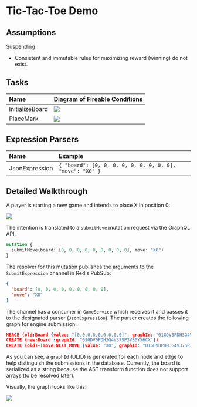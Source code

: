 # Tic-Tac-Toe Demo

## Assumptions

Suspending

- Consistent and immutable rules for maximizing reward (winning) do not exist.

## Tasks

| Name            | Diagram of Fireable Conditions       |
|:----------------|:-------------------------------------|
| InitializeBoard | ![](https://i.imgur.com/izK8q6R.png) |
| PlaceMark       | ![](https://i.imgur.com/pvhgMHM.png) |

## Expression Parsers

| Name           | Example                                                  |
|:---------------|:---------------------------------------------------------|
| JsonExpression | `{ "board": [0, 0, 0, 0, 0, 0, 0, 0, 0], "move": "X0" }` |

## Detailed Walkthrough

A player is starting a new game and intends to place X in position 0:

![](https://i.imgur.com/jqktzH2.png)

The intention is translated to a `submitMove` mutation request via the GraphQL API:

```graphql
mutation {
  submitMove(board: [0, 0, 0, 0, 0, 0, 0, 0, 0], move: "X0")
}
```

The resolver for this mutation publishes the arguments to the `SubmitExpression` channel in Redis PubSub:

```json
{
  "board": [0, 0, 0, 0, 0, 0, 0, 0, 0],
  "move": "X0"
}
```

The channel has a consumer in `GameService` which receives it and passes it to the designated parser (`JsonExpression`). The parser creates the following graph for engine submission:

```json
MERGE (old:Board {value: "[0,0,0,0,0,0,0,0,0]", graphId: "01GDV0PDH3G4V37SP3VS0YX6CX"})
CREATE (new:Board {graphId: "01GDV0PDH3G4V37SP3VS0YX6CX"})
CREATE (old)-[move:NEXT_MOVE {value: "X0", graphId: "01GDV0PDH3G4V37SP3VS0YX6CX"}]->(new)
```

As you can see, a `graphId` (ULID) is generated for each node and edge to help distinguish the submissions in the database. Currently, the board is serialized as a string because the AST transform function does not support arrays (to be resolved later). 

Visually, the graph looks like this:

![](https://imgur.com/jwdIj4E.png)